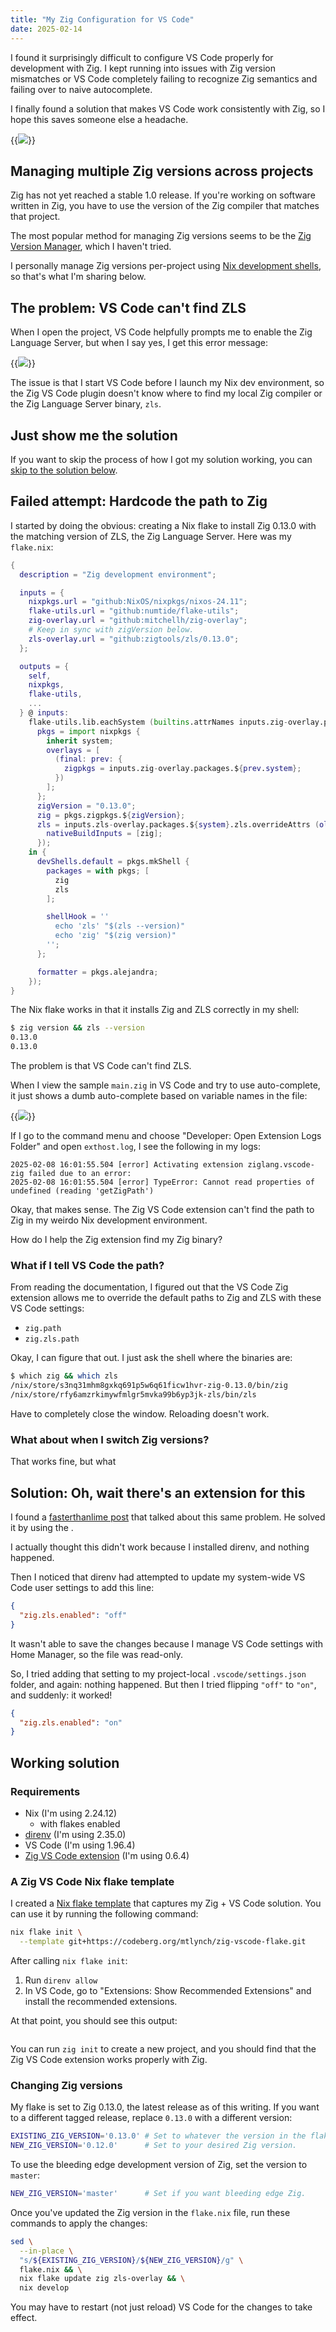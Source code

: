 ```yaml
---
title: "My Zig Configuration for VS Code"
date: 2025-02-14
---
```


I found it surprisingly difficult to configure VS Code properly for development with Zig. I kept running into issues with Zig version mismatches or VS Code completely failing to recognize Zig semantics and failing over to naive autocomplete.

I finally found a solution that makes VS Code work consistently with Zig, so I hope this saves someone else a headache.

{{<img src="vscode-zig-working.webp" has-border="true" max-width="700px" caption="Zig extension for VS Code working correctly">}}

## Managing multiple Zig versions across projects

Zig has not yet reached a stable 1.0 release. If you're working on software written in Zig, you have to use the version of the Zig compiler that matches that project.

The most popular method for managing Zig versions seems to be the [Zig Version Manager](https://www.zvm.app/), which I haven't tried.

I personally manage Zig versions per-project using [Nix development shells](notes/nix-dev-environment/), so that's what I'm sharing below.

## The problem: VS Code can't find ZLS

When I open the project, VS Code helpfully prompts me to enable the Zig Language Server, but when I say yes, I get this error message:

{{<img src="zls-fail.webp" has-border="true" caption="ZLS install fails">}}

The issue is that I start VS Code before I launch my Nix dev environment, so the Zig VS Code plugin doesn't know where to find my local Zig compiler or the Zig Language Server binary, `zls`.

## Just show me the solution

If you want to skip the process of how I got my solution working, you can [skip to the solution below](#working-solution).

## Failed attempt: Hardcode the path to Zig

I started by doing the obvious: creating a Nix flake to install Zig 0.13.0 with the matching version of ZLS, the Zig Language Server. Here was my `flake.nix`:

```nix
{
  description = "Zig development environment";

  inputs = {
    nixpkgs.url = "github:NixOS/nixpkgs/nixos-24.11";
    flake-utils.url = "github:numtide/flake-utils";
    zig-overlay.url = "github:mitchellh/zig-overlay";
    # Keep in sync with zigVersion below.
    zls-overlay.url = "github:zigtools/zls/0.13.0";
  };

  outputs = {
    self,
    nixpkgs,
    flake-utils,
    ...
  } @ inputs:
    flake-utils.lib.eachSystem (builtins.attrNames inputs.zig-overlay.packages) (system: let
      pkgs = import nixpkgs {
        inherit system;
        overlays = [
          (final: prev: {
            zigpkgs = inputs.zig-overlay.packages.${prev.system};
          })
        ];
      };
      zigVersion = "0.13.0";
      zig = pkgs.zigpkgs.${zigVersion};
      zls = inputs.zls-overlay.packages.${system}.zls.overrideAttrs (old: {
        nativeBuildInputs = [zig];
      });
    in {
      devShells.default = pkgs.mkShell {
        packages = with pkgs; [
          zig
          zls
        ];

        shellHook = ''
          echo 'zls' "$(zls --version)"
          echo 'zig' "$(zig version)"
        '';
      };

      formatter = pkgs.alejandra;
    });
}
```

The Nix flake works in that it installs Zig and ZLS correctly in my shell:

```bash
$ zig version && zls --version
0.13.0
0.13.0
```

The problem is that VS Code can't find ZLS.

When I view the sample `main.zig` in VS Code and try to use auto-complete, it just shows a dumb auto-complete based on variable names in the file:

{{<img src="bad-autocomplete.webp" has-border="true">}}

If I go to the command menu and choose "Developer: Open Extension Logs Folder" and open `exthost.log`, I see the following in my logs:

```text
2025-02-08 16:01:55.504 [error] Activating extension ziglang.vscode-zig failed due to an error:
2025-02-08 16:01:55.504 [error] TypeError: Cannot read properties of undefined (reading 'getZigPath')
```

Okay, that makes sense. The Zig VS Code extension can't find the path to Zig in my weirdo Nix development environment.

How do I help the Zig extension find my Zig binary?

### What if I tell VS Code the path?

From reading the documentation, I figured out that the VS Code Zig extension allows me to override the default paths to Zig and ZLS with these VS Code settings:

- `zig.path`
- `zig.zls.path`

Okay, I can figure that out. I just ask the shell where the binaries are:

```bash
$ which zig && which zls
/nix/store/s3nq31mhm8gxkq691p5w6q61ficw1hvr-zig-0.13.0/bin/zig
/nix/store/rfy6amzrkimywfmlgr5mvka99b6yp3jk-zls/bin/zls
```

Have to completely close the window. Reloading doesn't work.

### What about when I switch Zig versions?

That works fine, but what

## Solution: Oh, wait there's an extension for this

I found a [fasterthanlime post](https://fasterthanli.me/series/building-a-rust-service-with-nix/part-10#setting-up-direnv-in-vscode) that talked about this same problem. He solved it by using the .

I actually thought this didn't work because I installed direnv, and nothing happened.

Then I noticed that direnv had attempted to update my system-wide VS Code user settings to add this line:

```json
{
  "zig.zls.enabled": "off"
}
```

It wasn't able to save the changes because I manage VS Code settings with Home Manager, so the file was read-only.

So, I tried adding that setting to my project-local `.vscode/settings.json` folder, and again: nothing happened. But then I tried flipping `"off"` to `"on"`, and suddenly: it worked!

```json
{
  "zig.zls.enabled": "on"
}
```

## Working solution

### Requirements

- Nix (I'm using 2.24.12)
  - with flakes enabled
- [direnv](https://direnv.net/) (I'm using 2.35.0)
- VS Code (I'm using 1.96.4)
- [Zig VS Code extension](https://marketplace.visualstudio.com/items?itemName=ziglang.vscode-zig) (I'm using 0.6.4)

### A Zig VS Code Nix flake template

I created a [Nix flake template](https://codeberg.org/mtlynch/zig-vscode-flake) that captures my Zig + VS Code solution. You can use it by running the following command:

```bash
nix flake init \
  --template git+https://codeberg.org/mtlynch/zig-vscode-flake.git
```

After calling `nix flake init`:

1. Run `direnv allow`
1. In VS Code, go to "Extensions: Show Recommended Extensions" and install the recommended extensions.

At that point, you should see this output:

```bash

```

You can run `zig init` to create a new project, and you should find that the Zig VS Code extension works properly with Zig.

### Changing Zig versions

My flake is set to Zig 0.13.0, the latest release as of this writing. If you want to a different tagged release, replace `0.13.0` with a different version:

```bash
EXISTING_ZIG_VERSION='0.13.0' # Set to whatever the version in the flake.nix is.
NEW_ZIG_VERSION='0.12.0'      # Set to your desired Zig version.
```

To use the bleeding edge development version of Zig, set the version to `master`:

```bash
NEW_ZIG_VERSION='master'      # Set if you want bleeding edge Zig.
```

Once you've updated the Zig version in the `flake.nix` file, run these commands to apply the changes:

```bash
sed \
  --in-place \
  "s/${EXISTING_ZIG_VERSION}/${NEW_ZIG_VERSION}/g" \
  flake.nix && \
  nix flake update zig zls-overlay && \
  nix develop
```

You may have to restart (not just reload) VS Code for the changes to take effect.
